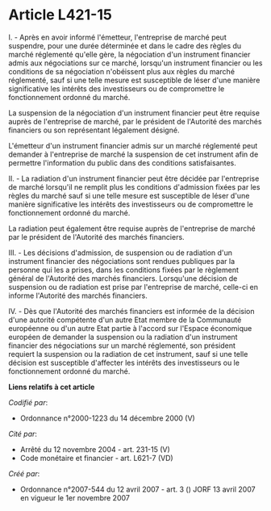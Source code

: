# Article L421-15

I. - Après en avoir informé l'émetteur, l'entreprise de marché peut suspendre, pour une durée déterminée et dans le cadre des
règles du marché réglementé qu'elle gère, la négociation d'un instrument financier admis aux négociations sur ce marché,
lorsqu'un instrument financier ou les conditions de sa négociation n'obéissent plus aux règles du marché réglementé, sauf si
une telle mesure est susceptible de léser d'une manière significative les intérêts des investisseurs ou de compromettre le
fonctionnement ordonné du marché.

La suspension de la négociation d'un instrument financier peut être requise auprès de l'entreprise de marché, par le
président de l'Autorité des marchés financiers ou son représentant légalement désigné.

L'émetteur d'un instrument financier admis sur un marché réglementé peut demander à l'entreprise de marché la suspension de
cet instrument afin de permettre l'information du public dans des conditions satisfaisantes.

II. - La radiation d'un instrument financier peut être décidée par l'entreprise de marché lorsqu'il ne remplit plus les
conditions d'admission fixées par les règles du marché sauf si une telle mesure est susceptible de léser d'une manière
significative les intérêts des investisseurs ou de compromettre le fonctionnement ordonné du marché.

La radiation peut également être requise auprès de l'entreprise de marché par le président de l'Autorité des marchés
financiers.

III. - Les décisions d'admission, de suspension ou de radiation d'un instrument financier des négociations sont rendues
publiques par la personne qui les a prises, dans les conditions fixées par le règlement général de l'Autorité des marchés
financiers. Lorsqu'une décision de suspension ou de radiation est prise par l'entreprise de marché, celle-ci en informe
l'Autorité des marchés financiers.

IV. - Dès que l'Autorité des marchés financiers est informée de la décision d'une autorité compétente d'un autre Etat membre
de la Communauté européenne ou d'un autre Etat partie à l'accord sur l'Espace économique européen de demander la suspension
ou la radiation d'un instrument financier des négociations sur un marché réglementé, son président requiert la suspension ou
la radiation de cet instrument, sauf si une telle décision est susceptible d'affecter les intérêts des investisseurs ou le
fonctionnement ordonné du marché.

**Liens relatifs à cet article**

_Codifié par_:

  - Ordonnance n°2000-1223 du 14 décembre 2000 (V)

_Cité par_:

  - Arrêté du 12 novembre 2004 - art. 231-15 (V)
  - Code monétaire et financier - art. L621-7 (VD)

_Créé par_:

  - Ordonnance n°2007-544 du 12 avril 2007 - art. 3 () JORF 13 avril 2007 en vigueur le 1er novembre 2007
